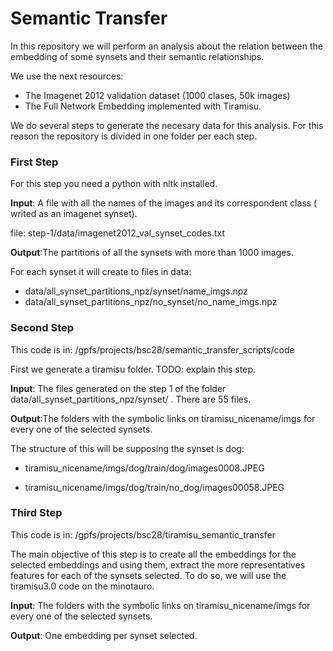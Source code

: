 # Semantic Transfer

In this repository we will perform an analysis about the relation between the embedding of some synsets and their semantic relationships. 

We use the next resources: 
- The Imagenet 2012 validation dataset (1000 clases, 50k images)
- The Full Network Embedding implemented with Tiramisu.

We do several steps to generate the necesary data for this analysis. For this reason the repository is divided in one folder per each step. 

### First Step
For this step you need a python with nltk installed. 

**Input**: A file with all the names of the images and its correspondent class ( writed as an imagenet synset). 

file: step-1/data/imagenet2012_val_synset_codes.txt

**Output**:The partitions of all the synsets with more than 1000 images.

For each synset it will create to files in data: 

-  data/all_synset_partitions_npz/synset/name_imgs.npz
-  data/all_synset_partitions_npz/no_synset/no_name_imgs.npz


### Second Step
This code is in:  /gpfs/projects/bsc28/semantic_transfer_scripts/code

First we generate a tiramisu folder. TODO: explain this step. 

**Input**: The files generated on the step 1 of the folder data/all_synset_partitions_npz/synset/ . There are 55 files. 


**Output**:The folders with the symbolic links on tiramisu_nicename/imgs for every one of the selected synsets. 

The structure of this will be supposing the synset is dog: 

- tiramisu_nicename/imgs/dog/train/dog/images0008.JPEG

- tiramisu_nicename/imgs/dog/train/no_dog/images00058.JPEG


### Third Step
This code is in:  /gpfs/projects/bsc28/tiramisu\_semantic\_transfer

The main objective of this step is to create all the embeddings for the selected embeddings and using them, extract the more representatives features for each of the synsets selected.
To do so, we will use the tiramisu3.0 code on the minotauro.

**Input**:  The folders with the symbolic links on tiramisu_nicename/imgs for every one of the selected synsets. 


**Output**: One embedding per synset selected. 